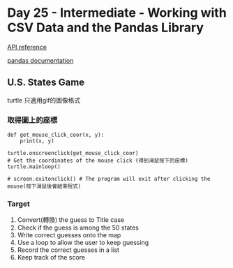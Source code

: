 # Day 25 - Intermediate - Working with CSV Data and the Pandas Library

[API reference](https://pandas.pydata.org/docs/reference/index.html)

[pandas documentation](https://pandas.pydata.org/docs/)


## U.S. States Game

turtle 只適用gif的圖像格式

### 取得圖上的座標

```
def get_mouse_click_coor(x, y):
    print(x, y)

turtle.onscreenclick(get_mouse_click_coor)
# Get the coordinates of the mouse click (得到滑鼠按下的座標)
turtle.mainloop() 

# screen.exitonclick() # The program will exit after clicking the mouse(按下滑鼠後會結束程式)
```

### Target

1. Convert(轉換) the guess to Title case
2. Check if the guess is among the 50 states
3. Write correct guesses onto the map
4. Use a loop to allow the user to keep guessing
5. Record the correct guesses in a list
6. Keep track of the score